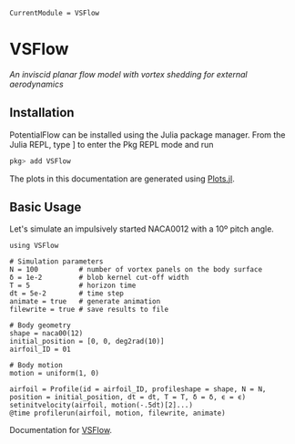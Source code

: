 ```@meta
CurrentModule = VSFlow
```

# VSFlow

*An inviscid planar flow model with vortex shedding for external aerodynamics*

## Installation

PotentialFlow can be installed using the Julia package manager. From the Julia REPL, type ] to enter the Pkg REPL mode and run

```julia
pkg> add VSFlow
```
The plots in this documentation are generated using [Plots.jl](http://docs.juliaplots.org/latest/).

## Basic Usage

Let's simulate an impulsively started NACA0012 with a 10º pitch angle.

```@example startingnaca0012
using VSFlow

# Simulation parameters
N = 100          # number of vortex panels on the body surface
δ = 1e-2         # blob kernel cut-off width
T = 5            # horizon time
dt = 5e-2        # time step
animate = true   # generate animation
filewrite = true # save results to file

# Body geometry
shape = naca00(12)
initial_position = [0, 0, deg2rad(10)]
airfoil_ID = 01

# Body motion
motion = uniform(1, 0)

airfoil = Profile(id = airfoil_ID, profileshape = shape, N = N, position = initial_position, dt = dt, T = T, δ = δ, ϵ = ϵ)
setinitvelocity(airfoil, motion(-.5dt)[2]...)
@time profilerun(airfoil, motion, filewrite, animate)
```

Documentation for [VSFlow](https://github.com/yosinlpet/VSFlow.jl/dev).
